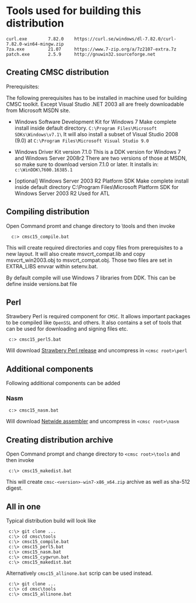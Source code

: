 # Tools used for building this distribution


```
curl.exe        7.82.0    https://curl.se/windows/dl-7.82.0/curl-7.82.0-win64-mingw.zip
7za.exe         21.07     https://www.7-zip.org/a/7z2107-extra.7z
patch.exe       2.5.9     http://gnuwin32.sourceforge.net
```

## Creating CMSC distribution

Prerequisites:

The following prerequisites has to be installed in
machine used for building CMSC toolkit.
Except Visual Studio .NET 2003 all are freely
downloadable from Microsoft MSDN site.

* Windows Software Development Kit for Windows 7
  Make complete install inside default directory.
  `C:\Program Files\Microsoft SDKs\Windows\v7.1\`
  It will also install a subset of Visual Studio 2008 (9.0) at
  `C:\Program Files\Microsoft Visual Studio 9.0`

* Windows Driver Kit version 7.1.0
  This is a DDK version for Windows 7 and Windows Server 2008r2
  There are two versions of those at MSDN, so make sure
  to download version 7.1.0 or later. It installs in:
  `c:\WinDDK\7600.16385.1`

* [optional] Windows Server 2003 R2 Platform SDK
  Make complete install inside default directory
  C:\Program Files\Microsoft Platform SDK for Windows Server 2003 R2
  Used for ATL

## Compiling distribution

Open Command promt and change directory to
<cmsc root>\tools and then invoke

```
  c:> cmsc15_compile.bat
```

This will create required directories and copy files
from prerequisites to a new layout.
It will also create msvcrt_compat.lib and copy
msvcrt_win2003.obj to msvcrt_compat.obj. Those two
files are set in EXTRA_LIBS envvar within setenv.bat.

By default compile will use Windows 7 libraries
from DDK. This can be define inside versions.bat file

## Perl

Strawbery Perl is required component for `CMSC`.
It allows important packages to be compiled like `OpenSSL` and
others. It also contains a set of tools that can be used for
downloading and signing files etc.

```
 c:> cmsc15_perl5.bat
```

Will download [Strawbery Perl release](http://strawberryperl.com/releases.html)
and uncompress in `<cmsc root>\perl`


## Additional components

Following additional components can be added

### Nasm


```
 c:> cmsc15_nasm.bat
```

Will download [Netwide assembler](https://www.nasm.us/pub/nasm/releasebuilds)
and uncompress in `<cmsc root>\nasm`


## Creating distribution archive

Open Command prompt and change directory to
`<cmsc root>\tools` and then invoke

```
 c:\> cmsc15_makedist.bat
```

This will create `cmsc-<version>-win7-x86_x64.zip` archive
as well as sha-512 digest.


## All in one

Typical distribution build will look like

```
 c:\> git clone ...
 c:\> cd cmsc\tools
 c:\> cmsc15_compile.bat
 c:\> cmsc15_perl5.bat
 c:\> cmsc15_nasm.bat
 c:\> cmsc15_cygwrun.bat
 c:\> cmsc15_makedist.bat
```

Alternatively `cmsc15_allinone.bat` scrip can be used instead.

```
 c:\> git clone ...
 c:\> cd cmsc\tools
 c:\> cmsc15_allinone.bat
```

